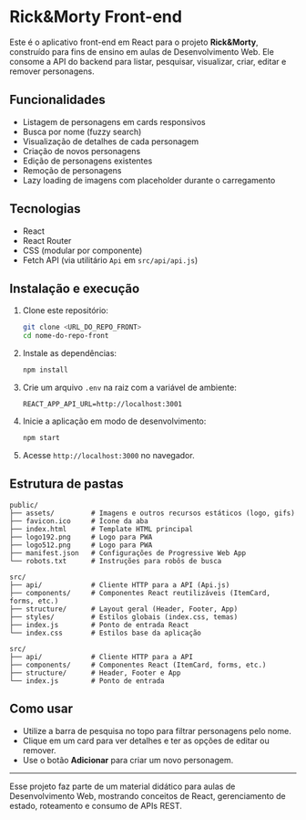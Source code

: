 # Rick&Morty Front-end

Este é o aplicativo front-end em React para o projeto **Rick&Morty**, construído para fins de ensino em aulas de Desenvolvimento Web. Ele consome a API do backend para listar, pesquisar, visualizar, criar, editar e remover personagens.

## Funcionalidades

* Listagem de personagens em cards responsivos
* Busca por nome (fuzzy search)
* Visualização de detalhes de cada personagem
* Criação de novos personagens
* Edição de personagens existentes
* Remoção de personagens
* Lazy loading de imagens com placeholder durante o carregamento

## Tecnologias

* React
* React Router
* CSS (modular por componente)
* Fetch API (via utilitário `Api` em `src/api/api.js`)

## Instalação e execução

1. Clone este repositório:

   ```bash
   git clone <URL_DO_REPO_FRONT>
   cd nome-do-repo-front
   ```
2. Instale as dependências:

   ```bash
   npm install
   ```
3. Crie um arquivo `.env` na raiz com a variável de ambiente:

   ```env
   REACT_APP_API_URL=http://localhost:3001
   ```
4. Inicie a aplicação em modo de desenvolvimento:

   ```bash
   npm start
   ```
5. Acesse `http://localhost:3000` no navegador.

## Estrutura de pastas

```plaintext
public/
├── assets/         # Imagens e outros recursos estáticos (logo, gifs)
├── favicon.ico     # Ícone da aba
├── index.html      # Template HTML principal
├── logo192.png     # Logo para PWA
├── logo512.png     # Logo para PWA
├── manifest.json   # Configurações de Progressive Web App
└── robots.txt      # Instruções para robôs de busca

src/
├── api/            # Cliente HTTP para a API (Api.js)
├── components/     # Componentes React reutilizáveis (ItemCard, forms, etc.)
├── structure/      # Layout geral (Header, Footer, App)
├── styles/         # Estilos globais (index.css, temas)
├── index.js        # Ponto de entrada React
└── index.css       # Estilos base da aplicação
```

```
src/
├── api/            # Cliente HTTP para a API
├── components/     # Componentes React (ItemCard, forms, etc.)
├── structure/      # Header, Footer e App
└── index.js        # Ponto de entrada
```

## Como usar

* Utilize a barra de pesquisa no topo para filtrar personagens pelo nome.
* Clique em um card para ver detalhes e ter as opções de editar ou remover.
* Use o botão **Adicionar** para criar um novo personagem.

---

Esse projeto faz parte de um material didático para aulas de Desenvolvimento Web, mostrando conceitos de React, gerenciamento de estado, roteamento e consumo de APIs REST.
